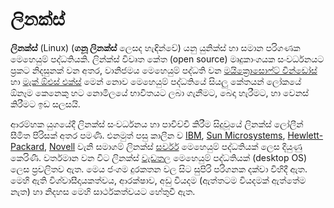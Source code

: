 # ලිනක්ස්

**ලිනක්ස්** \(Linux\) \(**ගනූ ලිනක්ස්** ලෙසද හැඳින්වේ\) යනු යුනික්ස් හා සමාන පරිගණක මෙහෙයුම් පද්ධතියකි. ලින්ක්ස් විවෘත කේත \(open source\) මෘදුකාංගයක සංවර්ධනයට ප්‍රකට නිදසුනක් වන අතර, වානිජමය මෙහෙයුම් පද්ධති වන [මයික්‍රොසොෆ්ට් වින්ඩෝස්](https://www.blogger.com/wiki/%E0%B6%B8%E0%B6%BA%E0%B7%92%E0%B6%9A%E0%B7%8A%E2%80%8D%E0%B6%BB%E0%B7%9C%E0%B7%83%E0%B7%9C%E0%B7%86%E0%B7%8A%E0%B6%A7%E0%B7%8A_%E0%B7%80%E0%B7%92%E0%B6%B1%E0%B7%8A%E0%B6%A9%E0%B7%9D%E0%B7%83%E0%B7%8A) හා [මැක් ඕඑස් එක්ස්](https://www.blogger.com/wiki/%E0%B6%B8%E0%B7%90%E0%B6%9A%E0%B7%8A_%E0%B6%95%E0%B6%91%E0%B7%83%E0%B7%8A_%E0%B6%91%E0%B6%9A%E0%B7%8A%E0%B7%83%E0%B7%8A) මෙන් නොව මෙහෙයුම් පද්ධතියේ සියලු කේතයන් ලෝකයේ ඕනෑම කෙනෙකු හට නොමිලයේ භාවිතයට ලබා ගැනීමට, බෙදා හැරීමට, හා වෙනස් කිරීමට ඉඩ සලසයි.

ආරම්හක යුගයේදී ලිනක්ස් සංවර්ධනය හා පාවිච්චි කිරීම සිදුවූයේ ලිනක්ස් ලෝලීන් සීමිත පිරිසක් අතර පමණි. එනමුත් පසු කාලීන ව [IBM](https://www.blogger.com/wiki/IBM), [Sun Microsystems](https://www.blogger.com/w/index.php?title=Sun_Microsystems&action=edit&redlink=1), [Hewlett-Packard](https://www.blogger.com/w/index.php?title=Hewlett-Packard&action=edit&redlink=1), [Novell](https://www.blogger.com/w/index.php?title=Novell,_Inc.&action=edit&redlink=1) වැනි සමාගම් ලිනක්ස් [සර්වර්](https://www.blogger.com/w/index.php?title=%E0%B7%83%E0%B6%BB%E0%B7%8A%E0%B7%80%E0%B6%BB%E0%B7%8A&action=edit&redlink=1) මෙහෙයුම් පද්ධතියක් ලෙස දියුණු කෙරිණී. වර්තමාන වන විට ලිනක්ස් [වැඩතල](https://www.blogger.com/w/index.php?title=%E0%B7%80%E0%B7%90%E0%B6%A9%E0%B6%AD%E0%B6%BD%E0%B6%BA&action=edit&redlink=1) මෙහෙයුම් පද්ධතියක් \(desktop OS\) ලෙස ප්‍රචලිතව ඇත. මෙය ජංගම දුරකතන වල සිට සුපිරි පරිගනක දක්වා විහිදී ඇත. මෙහි ඇති විශ්වාසීදායකත්වය, ආරක්ෂාව, අඩු වියදම \(ඇත්තටම වියදමක් ඇත්තේම නැත\) හා නිදහස මෙහි සාර්ථකත්වයට හේතුවී ඇත.

### 

